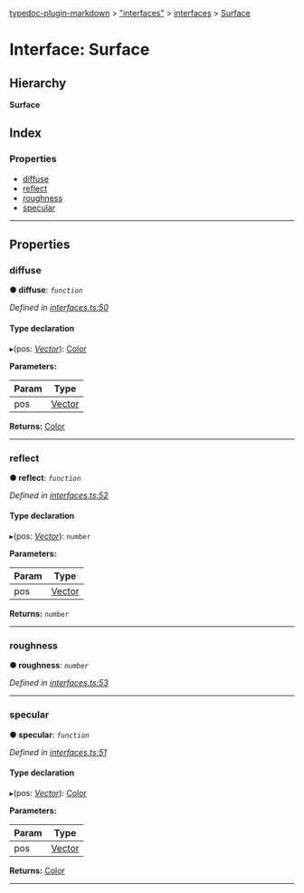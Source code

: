 [typedoc-plugin-markdown](../README.md) > ["interfaces"](../modules/_interfaces_.md) > [interfaces](../modules/_interfaces_.interfaces.md) > [Surface](../interfaces/_interfaces_.interfaces.surface.md)

# Interface: Surface

## Hierarchy

**Surface**

## Index

### Properties

* [diffuse](_interfaces_.interfaces.surface.md#diffuse)
* [reflect](_interfaces_.interfaces.surface.md#reflect)
* [roughness](_interfaces_.interfaces.surface.md#roughness)
* [specular](_interfaces_.interfaces.surface.md#specular)

---

## Properties

<a id="diffuse"></a>

###  diffuse

**● diffuse**: *`function`*

*Defined in [interfaces.ts:50](https://github.com/tgreyuk/typedoc-plugin-markdown/blob/master/test/src/interfaces.ts#L50)*

#### Type declaration
▸(pos: *[Vector](../classes/_interfaces_.vector.md)*): [Color](../classes/_interfaces_.color.md)

**Parameters:**

| Param | Type |
| ------ | ------ |
| pos | [Vector](../classes/_interfaces_.vector.md) |

**Returns:** [Color](../classes/_interfaces_.color.md)

___
<a id="reflect"></a>

###  reflect

**● reflect**: *`function`*

*Defined in [interfaces.ts:52](https://github.com/tgreyuk/typedoc-plugin-markdown/blob/master/test/src/interfaces.ts#L52)*

#### Type declaration
▸(pos: *[Vector](../classes/_interfaces_.vector.md)*): `number`

**Parameters:**

| Param | Type |
| ------ | ------ |
| pos | [Vector](../classes/_interfaces_.vector.md) |

**Returns:** `number`

___
<a id="roughness"></a>

###  roughness

**● roughness**: *`number`*

*Defined in [interfaces.ts:53](https://github.com/tgreyuk/typedoc-plugin-markdown/blob/master/test/src/interfaces.ts#L53)*

___
<a id="specular"></a>

###  specular

**● specular**: *`function`*

*Defined in [interfaces.ts:51](https://github.com/tgreyuk/typedoc-plugin-markdown/blob/master/test/src/interfaces.ts#L51)*

#### Type declaration
▸(pos: *[Vector](../classes/_interfaces_.vector.md)*): [Color](../classes/_interfaces_.color.md)

**Parameters:**

| Param | Type |
| ------ | ------ |
| pos | [Vector](../classes/_interfaces_.vector.md) |

**Returns:** [Color](../classes/_interfaces_.color.md)

___

